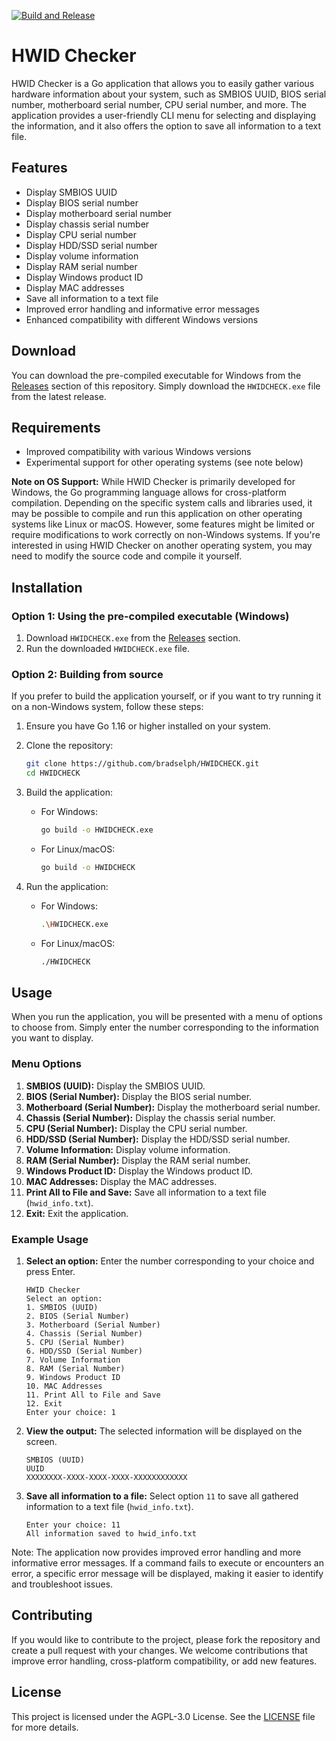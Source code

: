 [![Build and Release](https://github.com/bradselph/HWIDCHECK/actions/workflows/main.yml/badge.svg)](https://github.com/bradselph/HWIDCHECK/actions/workflows/main.yml)
# HWID Checker

HWID Checker is a Go application that allows you to easily gather various hardware information about your system, such as SMBIOS UUID, BIOS serial number, motherboard serial number, CPU serial number, and more. The application provides a user-friendly CLI menu for selecting and displaying the information, and it also offers the option to save all information to a text file.

## Features

- Display SMBIOS UUID
- Display BIOS serial number
- Display motherboard serial number
- Display chassis serial number
- Display CPU serial number
- Display HDD/SSD serial number
- Display volume information
- Display RAM serial number
- Display Windows product ID
- Display MAC addresses
- Save all information to a text file
- Improved error handling and informative error messages
- Enhanced compatibility with different Windows versions

## Download

You can download the pre-compiled executable for Windows from the [Releases](https://github.com/bradselph/HWIDCHECK/releases) section of this repository. Simply download the `HWIDCHECK.exe` file from the latest release.

## Requirements

- Improved compatibility with various Windows versions
- Experimental support for other operating systems (see note below)

**Note on OS Support:** While HWID Checker is primarily developed for Windows, the Go programming language allows for cross-platform compilation. Depending on the specific system calls and libraries used, it may be possible to compile and run this application on other operating systems like Linux or macOS. However, some features might be limited or require modifications to work correctly on non-Windows systems. If you're interested in using HWID Checker on another operating system, you may need to modify the source code and compile it yourself.

## Installation

### Option 1: Using the pre-compiled executable (Windows)

1. Download `HWIDCHECK.exe` from the [Releases](https://github.com/bradselph/HWIDCHECK/releases) section.
2. Run the downloaded `HWIDCHECK.exe` file.

### Option 2: Building from source

If you prefer to build the application yourself, or if you want to try running it on a non-Windows system, follow these steps:

1. Ensure you have Go 1.16 or higher installed on your system.

2. Clone the repository:
   ```bash
   git clone https://github.com/bradselph/HWIDCHECK.git
   cd HWIDCHECK
   ```

3. Build the application:
   - For Windows:
     ```bash
     go build -o HWIDCHECK.exe
     ```
   - For Linux/macOS:
     ```bash
     go build -o HWIDCHECK
     ```

4. Run the application:
   - For Windows:
     ```bash
     .\HWIDCHECK.exe
     ```
   - For Linux/macOS:
     ```bash
     ./HWIDCHECK
     ```

## Usage

When you run the application, you will be presented with a menu of options to choose from. Simply enter the number corresponding to the information you want to display.

### Menu Options

1. **SMBIOS (UUID):** Display the SMBIOS UUID.
2. **BIOS (Serial Number):** Display the BIOS serial number.
3. **Motherboard (Serial Number):** Display the motherboard serial number.
4. **Chassis (Serial Number):** Display the chassis serial number.
5. **CPU (Serial Number):** Display the CPU serial number.
6. **HDD/SSD (Serial Number):** Display the HDD/SSD serial number.
7. **Volume Information:** Display volume information.
8. **RAM (Serial Number):** Display the RAM serial number.
9. **Windows Product ID:** Display the Windows product ID.
10. **MAC Addresses:** Display the MAC addresses.
11. **Print All to File and Save:** Save all information to a text file (`hwid_info.txt`).
12. **Exit:** Exit the application.

### Example Usage

1. **Select an option:** Enter the number corresponding to your choice and press Enter.
   ```
   HWID Checker
   Select an option:
   1. SMBIOS (UUID)
   2. BIOS (Serial Number)
   3. Motherboard (Serial Number)
   4. Chassis (Serial Number)
   5. CPU (Serial Number)
   6. HDD/SSD (Serial Number)
   7. Volume Information
   8. RAM (Serial Number)
   9. Windows Product ID
   10. MAC Addresses
   11. Print All to File and Save
   12. Exit
   Enter your choice: 1
   ```

2. **View the output:** The selected information will be displayed on the screen.
   ```
   SMBIOS (UUID)
   UUID
   XXXXXXXX-XXXX-XXXX-XXXX-XXXXXXXXXXXX
   ```

3. **Save all information to a file:** Select option `11` to save all gathered information to a text file (`hwid_info.txt`).
   ```
   Enter your choice: 11
   All information saved to hwid_info.txt
   ```

Note: The application now provides improved error handling and more informative error messages. If a command fails to execute or encounters an error, a specific error message will be displayed, making it easier to identify and troubleshoot issues.

## Contributing

If you would like to contribute to the project, please fork the repository and create a pull request with your changes. We welcome contributions that improve error handling, cross-platform compatibility, or add new features.

## License

This project is licensed under the AGPL-3.0 License. See the [LICENSE](LICENSE) file for more details.

